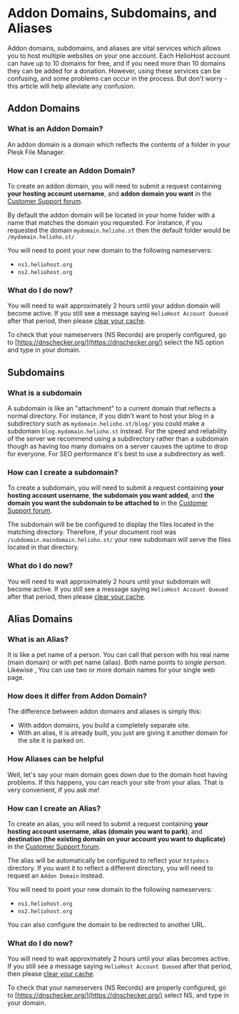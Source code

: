 # Addon Domains, Subdomains, and Aliases

Addon domains, subdomains, and aliases are vital services which allows you to host multiple websites on your one account. Each HelioHost account can have up to 10 domains for free, and if you need more than 10 domains they can be added for a donation. However, using these services can be confusing, and some problems can occur in the process. But don't worry - this article will help alleviate any confusion.

## Addon Domains

### What is an Addon Domain?

An addon domain is a domain which reflects the contents of a folder in your Plesk File Manager.

### How can I create an Addon Domain?

To create an addon domain, you will need to submit a request containing **your hosting account username**, and **addon domain you want** in the [Customer Support forum](https://helionet.org/index/forum/45-customer-service/?do=add).

By default the addon domain will be located in your home folder with a name that matches the domain you requested. For instance, if you requested the domain `mydomain.helioho.st` then the default folder would be `/mydomain.helioho.st/`

You will need to point your new domain to the following nameservers:

* `ns1.heliohost.org`
* `ns2.heliohost.org`

### What do I do now?

You will need to wait approximately 2 hours until your addon domain will become active. If you still see a message saying `HelioHost Account Queued` after that period, then please [clear your cache](../misc/clear-your-cache.md).

To check that your nameservers \(NS Records\) are properly configured, go to [https://dnschecker.org/](https://dnschecker.org/) select the NS option and type in your domain.

## Subdomains

### What is a subdomain

A subdomain is like an "attachment" to a current domain that reflects a normal directory. For instance, if you didn't want to host your blog in a subdirectory such as `mydomain.helioho.st/blog/` you could make a subdomain `blog.mydomain.helioho.st` instead. For the speed and reliability of the server we recommend using a subdirectory rather than a subdomain though as having too many domains on a server causes the uptime to drop for everyone. For SEO performance it's best to use a subdirectory as well.

### How can I create a subdomain?

To create a subdomain, you will need to submit a request containing **your hosting account username**, **the subdomain you want added**, and **the domain you want the subdomain to be attached to** in the [Customer Support forum](https://helionet.org/index/forum/45-customer-service/?do=add).

The subdomain will be be configured to display the files located in the matching directory. Therefore, if your document root was `/subdomain.maindomain.helioho.st/` your new subdomain will serve the files located in that directory.

### What do I do now?

You will need to wait approximately 2 hours until your subdomain will become active. If you still see a message saying `HelioHost Account Queued` after that period, then please [clear your cache](../misc/clear-your-cache.md).

## Alias Domains

### What is an Alias?

It is like a pet name of a person. You can call that person with his real name \(main domain\) or with pet name \(alias\). Both name points to _single person_. Likewise , You can use two or more domain names for your single web page.

### How does it differ from Addon Domain?

The difference between addon domains and aliases is simply this:

- With addon domains, you build a completely separate site.
- With an alias, it is already built, you just are giving it another domain for the site it is parked on.

### How Aliases can be helpful

Well, let's say your main domain goes down due to the domain host having problems. If this happens, you can reach your site from your alias. That is very convenient, if you ask me!

### How can I create an Alias?

To create an alias, you will need to submit a request containing **your hosting account username**, **alias (domain you want to park)**, and **destination (the existing domain on your account you want to duplicate)** in the [Customer Support forum](https://helionet.org/index/forum/45-customer-service/?do=add).

The alias will be automatically be configured to reflect your `httpdocs` directory. If you want it to reflect a different directory, you will need to request an `Addon Domain` instead.

You will need to point your new domain to the following nameservers:

* `ns1.heliohost.org`
* `ns2.heliohost.org`

You can also configure the domain to be redirected to another URL. 

### What do I do now?

You will need to wait approximately 2 hours until your alias becomes active. If you still see a message saying `HelioHost Account Queued` after that period, then please [clear your cache](../misc/clear-your-cache.md).

To check that your nameservers \(NS Records\) are properly configured, go to [https://dnschecker.org/](https://dnschecker.org/) select NS, and type in your domain.
